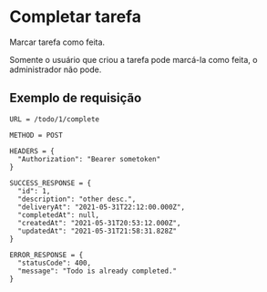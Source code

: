 # Completar tarefa

Marcar tarefa como feita.

Somente o usuário que criou a tarefa pode marcá-la como feita, o administrador não pode.

## Exemplo de requisição

```
URL = /todo/1/complete

METHOD = POST

HEADERS = {
  "Authorization": "Bearer sometoken"
}

SUCCESS_RESPONSE = {
  "id": 1,
  "description": "other desc.",
  "deliveryAt": "2021-05-31T22:12:00.000Z",
  "completedAt": null,
  "createdAt": "2021-05-31T20:53:12.000Z",
  "updatedAt": "2021-05-31T21:58:31.828Z"
}

ERROR_RESPONSE = {
  "statusCode": 400,
  "message": "Todo is already completed."
}

```
